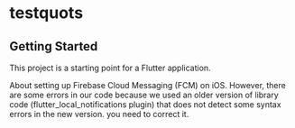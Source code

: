 # testquots

## Getting Started

This project is a starting point for a Flutter application.

About setting up Firebase Cloud Messaging (FCM) on iOS. However, there are some errors in our code because we used an older version of library code (flutter_local_notifications plugin) that does not detect some syntax errors in the new version. you need to correct it.




